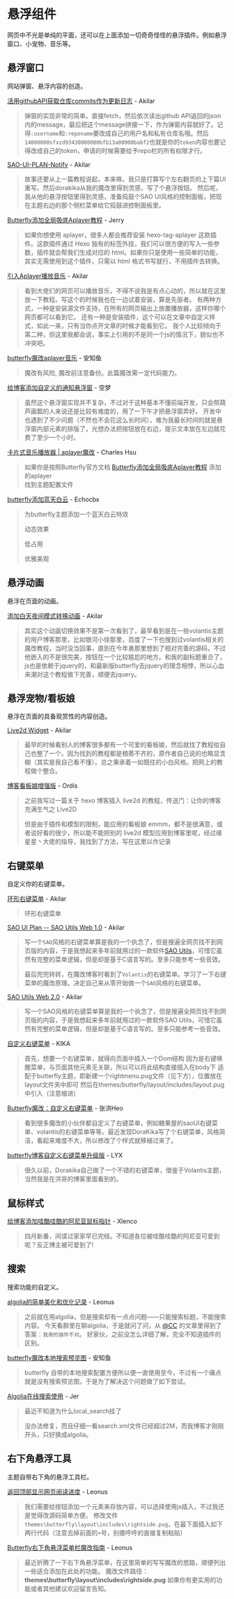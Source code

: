 # 悬浮组件

网页中不光是单纯的平面，还可以在上面添加一切奇奇怪怪的悬浮插件。例如悬浮窗口、小宠物、音乐等。

## 悬浮窗口

网站弹窗、悬浮内容的创造。	

[活用githubAPI获取仓库commits作为更新日志](https://akilar.top/posts/13a399e3/) - Akilar

> 弹窗的实现非常的简单。直接fetch，然后依次读出github API返回的json内的message，最后把这个message拼接一下，作为弹窗内容就好了。记得`:username`和`:reponame`要改成自己的用户名和私有仓库名哦。然后`14000000sfxzd93430000000bfb13a00000babf2`也就是你的`token`内容也要记得改成自己的token，申请的时候需要给予repo栏的所有权限才行。

[SAO-UI-PLAN-Notify](https://akilar.top/posts/d0d69f76/) - Akilar

> 故事还要从上一篇教程说起，本来嘛，我只是打算写个左右翻页的上下篇UI重写。然后dorakika从我的魔改里得到灵感，写了个悬浮按钮。
> 然后呢，我从他的悬浮按钮里得到灵感，准备捣鼓个SAO UI风格的控制面板，把现在主题右边的那个侧栏菜单给它捣鼓进控制面板里。

[Butterfly添加全局吸底Aplayer教程](https://butterfly.js.org/posts/507c070f/) - Jerry

> 如果你想使用 aplayer，很多人都会推荐安装 hexo-tag-aplayer 这款插件。这款插件通过 Hexo 独有的标签外挂，我们可以很方便的写入一些参数，插件就会帮我们生成对应的 html。如果你只是使用一些简单的功能，其实无需使用到这个插件，只需以 html 格式书写就行，不用插件去转换。
>

[引入Aplayer播放音乐](https://akilar.top/posts/3afa069a/) - Akilar

> 看到大佬们的网页可以播放音乐，不得不说我是有点心动的，所以就在这里放一下教程。写这个的时候我也在一边试着安装，算是先驱者。
> 有两种方式，一种是安装源文件支持，在所有的网页输出上放置播放器，这样你哪个网页都可以看到它。
> 还有一种是安装插件，这个可以在文章中自定义样式，如此一来，只有当你点开文章的时候才能看到它。
> 我个人比较倾向于第二种，但这里我都会说，事实上引用的不是同一个js的情况下，貌似也不冲突吧。

[butterfly魔改aplayer音乐](https://anzhiy.cn/posts/6c69.html) - 安知鱼

> 魔改有风险, 魔改前注意备份。此篇魔改需一定代码能力。

[给博客添加自定义的通知悬浮窗](https://kmar.top/posts/de06ec72/) - 空梦

> 虽然这个悬浮窗实现并不复杂，不过对于这种基本不懂前端开发，只会照葫芦画瓢的人来说还是比较有难度的，用了一下午才把悬浮窗弄好。 开发中也遇到了不少问题（不然也不会花这么长时间），难为我最长时间的就是悬浮窗内部元素的排版了，光想办法把按钮放在右边，提示文本放在左边就花费了至少一个小时。

[卡片式音乐播放器 | aplayer魔改](https://www.crowhsu.top/posts/637681ac.html) - Charles Hsu

> 如果你是按照Butterfly官方文档 [Butterfly添加全局吸底Aplayer教程](https://butterfly.js.org/posts/507c070f/) 添加的aplayer  
> 找到主题配置文件

[butterfly添加蓝天白云](https://ezgx.site/2023/35907/) - Echocbx

> 为butterfly主题添加一个蓝天白云特效
>
> 动态效果
>
> 低占用
>
> 优雅美观

## 悬浮动画

悬浮在页面的动画。

[添加白天夜间模式转换动画](https://akilar.top/posts/d9550c81/) - Akilar

> 其实这个动画切换效果不是第一次看到了，最早看到是在一些volantis主题的用户博客那里，比如银河小徐那里，百度了一下也搜到过volantis相关的魔改教程，当时没当回事，直到在今年勇那里想到了相对完善的源码，不过他嵌入的不是很完美，按钮在一个比较尴尬的地方。和我的副标题重合了，js也是依赖于jquery的，和最新版butterfly去jquery的理念相悖，所以心血来潮对这个教程做下完善，顺便去jquery。

## 悬浮宠物/看板娘

悬浮在页面的具备观赏性的内容创造。

[Live2d Widget](https://akilar.top/posts/5b8f515f/) - Akilar

> 最早的时候看别人的博客很多都有一个可爱的看板娘，然后就找了教程给自己也整了一个。因为找到的教程都是稂莠不齐的，原作者自己说的也略显含糊（其实是我自己看不懂）。总之秉承着一如既往的小白风格。把网上的教程做个整合。

[博客看板娘增强版](https://imbhj.com/37579d1/) - Ordis

> 之前我写过一篇关于 hexo 博客插入 live2d 的教程，传送门：让你的博客充满生气之 Live2D
>
> 但是由于插件和模型的限制，能应用的看板娘 emmm，都不是很满意，或者说好看的很少，所以能不能把别的 live2d 模型应用到博客里呢，经过缘星星丶大佬的指导，我找到了方法，写在这里以作记录

## 右键菜单

自定义你的右键菜单。

[环形右键菜单](https://akilar.top/posts/8eb79430/) - Akilar

> 环形右键菜单

[SAO UI Plan -- SAO Utils Web 1.0](https://akilar.top/posts/3b4c07bd/) - Akilar

> 写一个`SAO`风格的右键菜单算是我的一个执念了，但是搜遍全网页找不到网页版的内容，于是我想起来多年前就用过的一款软件[SAO Utils](http://www.gpbeta.com/post/develop/sao-utils/)，可惜它虽然有完整的菜单逻辑，但是却是基于C语言写的。至多只能参考一些音效。
>
> 最后兜兜转转，在魔改博客时看到了`Volantis`的右键菜单。学习了一下右键菜单的魔改原理。决定自己来从零开始做一个`SAO`风格的右键菜单。

[SAO Utils Web 2.0](https://akilar.top/posts/fd243d7/) - Akilar

> 写一个SAO风格的右键菜单算是我的一个执念了，但是搜遍全网页找不到网页版的内容，于是我想起来多年前就用过的一款软件SAO Utils，可惜它虽然有完整的菜单逻辑，但是却是基于C语言写的。至多只能参考一些音效。

[自定义右键菜单](https://blog.dorakika.cn/post/20220118/) - KIKA

> 首先，想要一个右键菜单，就得向页面中插入一个Dom结构
> 因为是右键唤醒菜单，与页面其他元素无关联，所以可以将此结构直接插入在body下
> 适配于butterfly主题，即新建一个rightmenu.pug文件（见下方），位置放在layout文件夹中即可
> 然后在themes/butterfly/layout/includes/layout.pug中引入（注意缩进）

[Butterfly魔改：自定义右键菜单](https://blog.zhheo.com/p/5e931b65.html) - 张洪Heo

> 看到很多魔改的小伙伴都自定义了右键菜单，例如糖果屋的saoUI右键菜单、volantis的右键菜单等等。最近发现DoraKika写了个右键菜单，风格简洁，看起来难度不大，所以修改了个样式就移植过来了。

[butterfly博客自定义右键菜单升级版](https://yisous.xyz/posts/11eb4aac/) - LYX

> 很久以前，Dorakika自己做了一个不错的右键菜单，借鉴于Volantis主题，当然我是在洪哥的博客里面看到的。

## 鼠标样式

[给博客添加哇酷哇酷的阿尼亚鼠标指针](https://blog.xlenco.top/posts/bdfd.html) - Xlenco

> 四月新番，间谍过家家早已完结。不知道各位被哇酷哇酷的阿尼亚可爱到呢？反正博主被可爱到了!

## 搜索

搜索功能的自定义。

[algolia的简单美化和优化记录](https://blog.leonus.cn/2022/algolia.html) - Leonus

> 之前就在用algolia，但是搜索却有一点点问题——只能搜索标题，不能搜索内容。
> 今天看群里在聊algolia，于是就问了问，从 [@CC](https://blog.ccknbc.cc/) 的文章里得到了答案：`我用的插件不对`。
> 好家伙，之前没怎么详细了解，完全不知道插件的区别。

[butterfly魔改本地搜索预览图](https://anzhiy.cn/posts/968f.html) - 安知鱼

> butterfly 自带的本地搜索配置方便所以便一直使用至今，不过有一个痛点就是没有搜索预览图，于是为了解决这个问题做了如下尝试。

[Algolia在线搜索使用](https://blog.jersite.gq/post/3cafefd4.html) - Jer

> 最近不知道为什么local_search挂了
>
> 没办法修复，而且仔细一看search.xml文件已经超过2M，而我博客才刚刚开头，只好换成algolia。

## 右下角悬浮工具

主题自带右下角的悬浮工具栏。

[返回顶部显示网页阅读进度](https://blog.leonus.cn/2022/percent.html) - Leonus

> 我们需要给按钮添加一个元素来存放内容，可以选择使用js插入，不过我还是觉得改源码简单方便。
> 修改文件`themes\butterfly\layout\includes\rightside.pug`，在最下面插入如下两行代码（注意去掉前面的`+`号，别傻呼呼的直接复制粘贴）

[Butterfly右下角悬浮菜单栏魔改指南](https://blog.leonus.cn/2022/rightside.html) - Leonus

> 最近折腾了一下右下角悬浮菜单，在这里简单的写写魔改的思路，顺便列出一些适合添加在此处的功能。
> 魔改文件路径：**themes\butterfly\layout\includes\rightside.pug**
> 如果你有更实用的功能或者其他建议欢迎留言告知。
